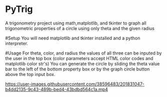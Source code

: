 # PyTrig
A trigonometry project using math,matplotlib, and tkinter to graph all trigonometric properties of a circle using only theta and the given radius

#Setup
You will need matplotlib and tkinter installed and a python interpreter. 

#Usage
For theta, color, and radius the values of all three can be inputed by the user in the top box (color parameters accept HTML color codes and matplotlib color str's)
You can generate the circle by sliding the theta value bar to the left of the bottom property box or by the graph circle button above the top input box.

https://user-images.githubusercontent.com/38596483/201831047-b4dd2135-9c43-489b-bed4-43bdbd564c1a.mp4
